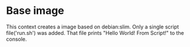 # Base image

This context creates a image based on debian:slim. Only a single script file('run.sh') was added. That file prints "Hello World! From Script!" to the console. 
